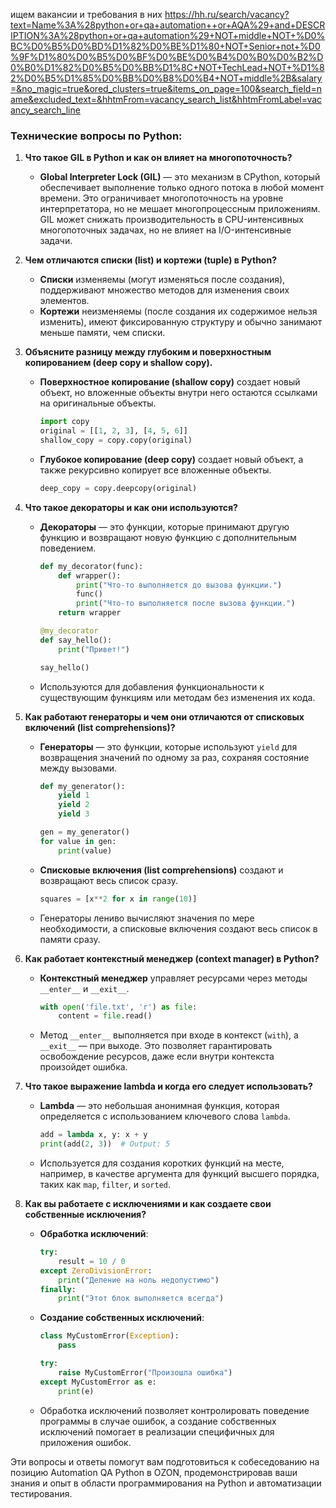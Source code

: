 ищем вакансии и требования в них https://hh.ru/search/vacancy?text=Name%3A%28python+or+qa+automation++or+AQA%29+and+DESCRIPTION%3A%28python+or+qa+automation%29+NOT+middle+NOT+%D0%BC%D0%B5%D0%BD%D1%82%D0%BE%D1%80+NOT+Senior+not+%D0%9F%D1%80%D0%B5%D0%BF%D0%BE%D0%B4%D0%B0%D0%B2%D0%B0%D1%82%D0%B5%D0%BB%D1%8C+NOT+TechLead+NOT+%D1%82%D0%B5%D1%85%D0%BB%D0%B8%D0%B4+NOT+middle%2B&salary=&no_magic=true&ored_clusters=true&items_on_page=100&search_field=name&excluded_text=&hhtmFrom=vacancy_search_list&hhtmFromLabel=vacancy_search_line

### Технические вопросы по Python:
1. **Что такое GIL в Python и как он влияет на многопоточность?**
   - **Global Interpreter Lock (GIL)** — это механизм в CPython, который обеспечивает выполнение только одного потока в любой момент времени. Это ограничивает многопоточность на уровне интерпретатора, но не мешает многопроцессным приложениям. GIL может снижать производительность в CPU-интенсивных многопоточных задачах, но не влияет на I/O-интенсивные задачи.

2. **Чем отличаются списки (list) и кортежи (tuple) в Python?**
   - **Списки** изменяемы (могут изменяться после создания), поддерживают множество методов для изменения своих элементов.
   - **Кортежи** неизменяемы (после создания их содержимое нельзя изменить), имеют фиксированную структуру и обычно занимают меньше памяти, чем списки.

3. **Объясните разницу между глубоким и поверхностным копированием (deep copy и shallow copy).**
   - **Поверхностное копирование (shallow copy)** создает новый объект, но вложенные объекты внутри него остаются ссылками на оригинальные объекты.
     ```python
     import copy
     original = [[1, 2, 3], [4, 5, 6]]
     shallow_copy = copy.copy(original)
     ```
   - **Глубокое копирование (deep copy)** создает новый объект, а также рекурсивно копирует все вложенные объекты.
     ```python
     deep_copy = copy.deepcopy(original)
     ```

4. **Что такое декораторы и как они используются?**
   - **Декораторы** — это функции, которые принимают другую функцию и возвращают новую функцию с дополнительным поведением.
     ```python
     def my_decorator(func):
         def wrapper():
             print("Что-то выполняется до вызова функции.")
             func()
             print("Что-то выполняется после вызова функции.")
         return wrapper

     @my_decorator
     def say_hello():
         print("Привет!")

     say_hello()
     ```
   - Используются для добавления функциональности к существующим функциям или методам без изменения их кода.

5. **Как работают генераторы и чем они отличаются от списковых включений (list comprehensions)?**
   - **Генераторы** — это функции, которые используют `yield` для возвращения значений по одному за раз, сохраняя состояние между вызовами.
     ```python
     def my_generator():
         yield 1
         yield 2
         yield 3

     gen = my_generator()
     for value in gen:
         print(value)
     ```
   - **Списковые включения (list comprehensions)** создают и возвращают весь список сразу.
     ```python
     squares = [x**2 for x in range(10)]
     ```
   - Генераторы лениво вычисляют значения по мере необходимости, а списковые включения создают весь список в памяти сразу.

6. **Как работает контекстный менеджер (context manager) в Python?**
   - **Контекстный менеджер** управляет ресурсами через методы `__enter__` и `__exit__`.
     ```python
     with open('file.txt', 'r') as file:
         content = file.read()
     ```
   - Метод `__enter__` выполняется при входе в контекст (`with`), а `__exit__` — при выходе. Это позволяет гарантировать освобождение ресурсов, даже если внутри контекста произойдет ошибка.

7. **Что такое выражение lambda и когда его следует использовать?**
   - **Lambda** — это небольшая анонимная функция, которая определяется с использованием ключевого слова `lambda`.
     ```python
     add = lambda x, y: x + y
     print(add(2, 3))  # Output: 5
     ```
   - Используется для создания коротких функций на месте, например, в качестве аргумента для функций высшего порядка, таких как `map`, `filter`, и `sorted`.

8. **Как вы работаете с исключениями и как создаете свои собственные исключения?**
   - **Обработка исключений**:
     ```python
     try:
         result = 10 / 0
     except ZeroDivisionError:
         print("Деление на ноль недопустимо")
     finally:
         print("Этот блок выполняется всегда")
     ```
   - **Создание собственных исключений**:
     ```python
     class MyCustomError(Exception):
         pass

     try:
         raise MyCustomError("Произошла ошибка")
     except MyCustomError as e:
         print(e)
     ```
   - Обработка исключений позволяет контролировать поведение программы в случае ошибок, а создание собственных исключений помогает в реализации специфичных для приложения ошибок.

Эти вопросы и ответы помогут вам подготовиться к собеседованию на позицию Automation QA Python в OZON, продемонстрировав ваши знания и опыт в области программирования на Python и автоматизации тестирования.

